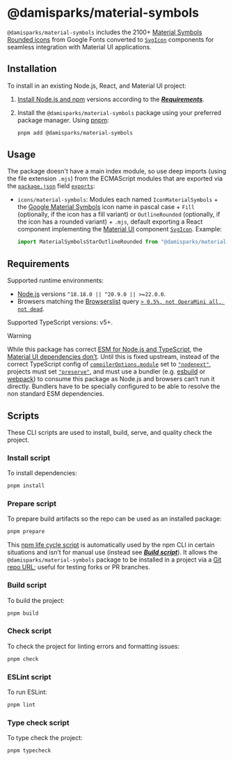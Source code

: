 # @damisparks/material-symbols

`@damisparks/material-symbols` includes the 2100+ [Material Symbols Rounded icons](https://fonts.google.com/icons?icon.set=Material+Symbols&icon.style=Rounded) from Google Fonts converted to [`SvgIcon`](https://mui.com/material-ui/api/svg-icon/) components for seamless integration with Material UI applications.

## Installation

To install in an existing Node.js, React, and Material UI project:

1. [Install Node.js and npm](https://docs.npmjs.com/downloading-and-installing-node-js-and-npm) versions according to the [_**Requirements**_](#requirements).
2. Install the `@damisparks/material-symbols` package using your preferred package manager. Using [pnpm](https://pnpm.io/):

    ```sh
    pnpm add @damisparks/material-symbols
    ```

## Usage

The package doesn't have a main index module, so use deep imports (using the file extension `.mjs`) from the ECMAScript modules that are exported via the [`package.json`](./package.json) field [`exports`](https://nodejs.org/api/packages.html#exports):

- `icons/material-symbols`: Modules each named `IconMaterialSymbols` + the [Google Material Symbols](https://fonts.google.com/icons) icon name in pascal case + `Fill` (optionally, if the icon has a fill variant) or `OutlineRounded` (optionally, if the icon has a rounded variant) + `.mjs`, default exporting a React component implementing the [Material UI](https://mui.com/material-ui) component [`SvgIcon`](https://mui.com/material-ui/api/svg-icon). Example:

  ```js
  import MaterialSymbolsStarOutlineRounded from "@damisparks/material-symbols/icons/material-symbols/MaterialSymbolsStarOutlineRounded.mjs";
  ```

## Requirements

Supported runtime environments:

- [Node.js](https://nodejs.org) versions `^18.18.0 || ^20.9.0 || >=22.0.0`.
- Browsers matching the [Browserslist](https://browsersl.ist) query [`> 0.5%, not OperaMini all, not dead`](https://browsersl.ist/#q=%3E+0.5%25%2C+not+OperaMini+all%2C+not+dead).

Supported TypeScript versions: v5+.

> [!WARNING]
> While this package has correct [ESM for Node.js and TypeScript](https://www.typescriptlang.org/docs/handbook/modules/theory.html#module-format-detection), the [Material UI dependencies don’t](https://github.com/mui/material-ui/issues/30671). Until this is fixed upstream, instead of the correct TypeScript config of [`compilerOptions.module`](https://www.typescriptlang.org/tsconfig#module) set to [`"nodenext"`](https://www.typescriptlang.org/docs/handbook/modules/reference.html#node16-nodenext), projects must set [`"preserve"`](https://www.typescriptlang.org/docs/handbook/modules/reference.html#preserve), and must use a bundler (e.g. [esbuild](https://esbuild.github.io) or [webpack](https://webpack.js.org)) to consume this package as Node.js and browsers can’t run it directly. Bundlers have to be specially configured to be able to resolve the non standard ESM dependencies.

## Scripts

These CLI scripts are used to install, build, serve, and quality check the project.

### Install script

To install dependencies:

```sh
pnpm install
```

### Prepare script

To prepare build artifacts so the repo can be used as an installed package:

```sh
pnpm prepare
```


This [npm life cycle script](https://docs.npmjs.com/cli/v10/using-npm/scripts#life-cycle-scripts) is automatically used by the npm CLI in certain situations and isn’t for manual use (instead see [**_Build script_**](#build-script)). It allows the `@damisparks/material-symbols` package to be installed in a project via a [Git repo URL](https://docs.npmjs.com/cli/v10/using-npm/package-spec#git-urls); useful for testing forks or PR branches.

### Build script

To build the project:

```sh
pnpm build
```
### Check script

To check the project for linting errors and formatting issues:

```sh
pnpm check
```

### ESLint script

To run ESLint:

```sh
pnpm lint
```

### Type check script

To type check the project:

```sh
pnpm typecheck
```
